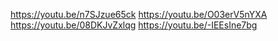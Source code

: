 https://youtu.be/n7SJzue65ck
https://youtu.be/O03erV5nYXA
https://youtu.be/08DKJvZxlqg
https://youtu.be/-IEEsIne7bg
